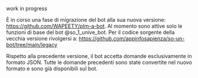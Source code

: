 work in progress

È in corso una fase di migrazione del bot alla sua nuova versione: https://github.com/WAPEETY/pIm-a-bot. Al momento sono attive solo le funzioni di base del bot @so_1_unive_bot.
Per il codice sorgente della vecchia versione rivolgersi a: https://github.com/appinfosapienza/so-un-bot/tree/main/legacy

Rispetto alla precedente versione, il bot accetta domande esclusivamente in formato JSON. Tutte le domande precedenti sono state convertite nel nuovo formato e sono già disponibili sul bot.
